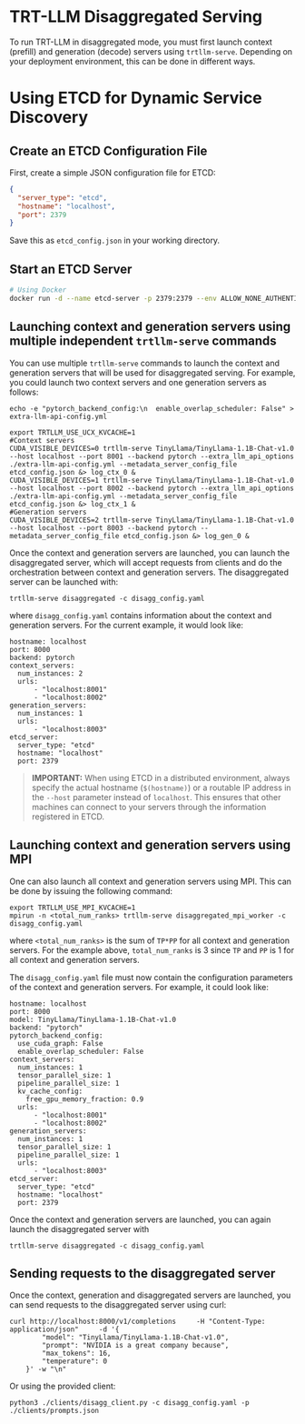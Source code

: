 # TRT-LLM Disaggregated Serving

To run TRT-LLM in disaggregated mode, you must first launch context (prefill) and generation (decode) servers using `trtllm-serve`.
Depending on your deployment environment, this can be done in different ways.

# Using ETCD for Dynamic Service Discovery

## Create an ETCD Configuration File

First, create a simple JSON configuration file for ETCD:

```json
{
  "server_type": "etcd",
  "hostname": "localhost",
  "port": 2379
}
```

Save this as `etcd_config.json` in your working directory.

## Start an ETCD Server

```bash
# Using Docker
docker run -d --name etcd-server -p 2379:2379 --env ALLOW_NONE_AUTHENTICATION=yes bitnami/etcd:latest
```

## Launching context and generation servers using multiple independent `trtllm-serve` commands

You can use multiple `trtllm-serve` commands to launch the context and generation servers that will be used
for disaggregated serving. For example, you could launch two context servers and one generation servers as follows:

```
echo -e "pytorch_backend_config:\n  enable_overlap_scheduler: False" > extra-llm-api-config.yml

export TRTLLM_USE_UCX_KVCACHE=1
#Context servers
CUDA_VISIBLE_DEVICES=0 trtllm-serve TinyLlama/TinyLlama-1.1B-Chat-v1.0 --host localhost --port 8001 --backend pytorch --extra_llm_api_options ./extra-llm-api-config.yml --metadata_server_config_file etcd_config.json &> log_ctx_0 &
CUDA_VISIBLE_DEVICES=1 trtllm-serve TinyLlama/TinyLlama-1.1B-Chat-v1.0 --host localhost --port 8002 --backend pytorch --extra_llm_api_options ./extra-llm-api-config.yml --metadata_server_config_file etcd_config.json &> log_ctx_1 &
#Generation servers
CUDA_VISIBLE_DEVICES=2 trtllm-serve TinyLlama/TinyLlama-1.1B-Chat-v1.0 --host localhost --port 8003 --backend pytorch --metadata_server_config_file etcd_config.json &> log_gen_0 &
```
Once the context and generation servers are launched, you can launch the disaggregated
server, which will accept requests from clients and do the orchestration between context
and generation servers. The disaggregated server can be launched with:

```
trtllm-serve disaggregated -c disagg_config.yaml
```
where `disagg_config.yaml` contains information about the context and generation servers. For the current example,
it would look like:
```
hostname: localhost
port: 8000
backend: pytorch
context_servers:
  num_instances: 2
  urls:
      - "localhost:8001"
      - "localhost:8002"
generation_servers:
  num_instances: 1
  urls:
      - "localhost:8003"
etcd_server:
  server_type: "etcd"
  hostname: "localhost"
  port: 2379
```

> **IMPORTANT:** When using ETCD in a distributed environment, always specify the actual hostname (`$(hostname)`) or a routable IP address in the `--host` parameter instead of `localhost`. This ensures that other machines can connect to your servers through the information registered in ETCD.

## Launching context and generation servers using MPI

One can also launch all context and generation servers using MPI. This can be done by issuing the following command:
```
export TRTLLM_USE_MPI_KVCACHE=1
mpirun -n <total_num_ranks> trtllm-serve disaggregated_mpi_worker -c disagg_config.yaml
```
where `<total_num_ranks>` is the sum of `TP*PP` for all context and generation servers. For the example above, `total_num_ranks` is 3
since `TP` and `PP` is 1 for all context and generation servers.

The `disagg_config.yaml` file must now contain the configuration parameters of the context and generation servers. For example,
it could look like:

```
hostname: localhost
port: 8000
model: TinyLlama/TinyLlama-1.1B-Chat-v1.0
backend: "pytorch"
pytorch_backend_config:
  use_cuda_graph: False
  enable_overlap_scheduler: False
context_servers:
  num_instances: 1
  tensor_parallel_size: 1
  pipeline_parallel_size: 1
  kv_cache_config:
    free_gpu_memory_fraction: 0.9
  urls:
      - "localhost:8001"
      - "localhost:8002"
generation_servers:
  num_instances: 1
  tensor_parallel_size: 1
  pipeline_parallel_size: 1
  urls:
      - "localhost:8003"
etcd_server:
  server_type: "etcd"
  hostname: "localhost"
  port: 2379
```

Once the context and generation servers are launched, you can again launch the disaggregated server with
```
trtllm-serve disaggregated -c disagg_config.yaml
```

## Sending requests to the disaggregated server

Once the context, generation and disaggregated servers are launched, you can send requests to the disaggregated server using curl:
```
curl http://localhost:8000/v1/completions     -H "Content-Type: application/json"     -d '{
        "model": "TinyLlama/TinyLlama-1.1B-Chat-v1.0",
        "prompt": "NVIDIA is a great company because",
        "max_tokens": 16,
        "temperature": 0
    }' -w "\n"
```
Or using the provided client:
```
python3 ./clients/disagg_client.py -c disagg_config.yaml -p ./clients/prompts.json
```
